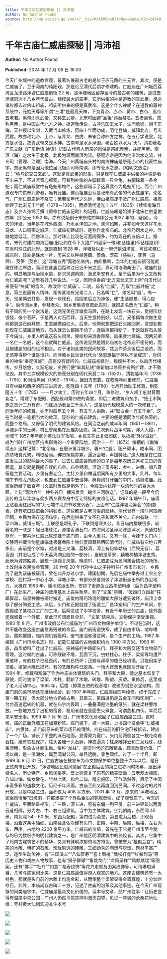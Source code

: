 ```yaml
---
title: 千年古庙仁威庙探秘 || 冯沛祖
author: No Author Found
source: http://mp.weixin.qq.com/s?__biz=MzA5MDkxNTA4Ng==&amp;mid=2454916292&amp;idx=1&amp;sn=ab1220be817f92af4e5014bbfd789444&amp;chksm=87a3c4a5b0d44db3bcb8aa326b998f3726fd8c238a7243b3f2815418b014ba2efb0af0f6f601#rd
---
```


# 千年古庙仁威庙探秘 || 冯沛祖

**Author:** No Author Found

**Published:** 2024 年 12 月 06 日 16:30

今天广州城中的道教宫观，最著名兼最古老的是位于应元路的三元宫，其次，便是仁威庙了。至于河南的纯阳观，那是迟至清代后期才修建的。仁威庙在广州城西荔湾区龙津路泮塘仁威庙前街 22 号，是泮塘地区留存至今的最古老的建筑，是过去泮塘恩洲十八乡年代最古、规模最大的庙宇，它所供奉的神是道教的真武帝。想必诸位都去过佛山祖庙，祖庙所供奉的便是真武帝。这是个什么神呢？在道教的尊神系统中，元始天尊等所谓“三清”是最高天神，下为青帝、赤帝、黄帝、白帝、黑帝五老君。黑帝即真武帝，又称玄武帝，北宋时因避“圣祖”讳而易名。玄者黑也，故称黑帝，是中国古代北方之神。据道教传说，古净乐国王太子，生而勇猛，游于东海，天神授以宝剑，入武当山修炼，历四十年而功成，羽化登仙，威镇北方，号玄武君。故亦称北帝、上帝，与青龙、白虎、朱雀合称四方之神。在五行学说里，北方是水位，故真武帝又是水神。古南粤是水乡泽国，老百姓以水为“天”。清初著名广东文献《广东新语·神语》记载古代粤人历来的风俗是祭祀赤帝，并祀黑帝。南溟（海）之水生于北极，北极为源而南溟为流。祭祀赤帝是因为他专治水之流，并专司（管理、治理）南海。今天广州黄埔庙头村的南海神庙是祭祀赤帝的代表性庙宇。祭祀黑帝是因为他位居北极而司命南溟，即专管水之源。《昭明文选注》云：“龟与蛇交曰玄武”。这就是真武帝的形象，只是现在仁威庙中供奉的神像是看不出来了，不过若留心细观，可看到神像的左脚踏着一只金龟，右脚踩着一条金蛇；而仁威庙殿堂中有龟蛇形构件，这些都暗示了这真武帝为龟蛇所化。而今广州道观专门供奉北帝者，唯有此庙。佛山祖庙公认是祀奉真武帝的代表性庙宇。论名气，广州仁威庙远不及它；但若论年代之久远，佛山祖庙却不及广州仁威庙。祖庙始建于北宋元丰年间（1078－1085），而据清代道光十五年（1835）《续修南海县志》及乡人张锦芳撰《重修仁威庙记略》的记载，仁威庙却是始建于北宋仁宗皇佑四年（即公元 1052 年。亦有说始创于宋景佑四年即公元 1037 年的，疑误）。今天的泮塘，当年是在城外西面，乃水乡泽国之地，溪河如网，并非如今天这样车水马龙、人口稠密之城区。仁威庙初建成时，是称作北帝庙的。北帝乃司水之神。泮塘地势低洼，西傍珠江。那时珠江比现在可宽阔得多，约为现在的五倍以上。据考，宋代时建的南海西庙(旧址约在今下九路广州酒家一带)和丛桂里(今丛桂路)即在当时珠江的北岸。就是直到 1928 年，泮塘及以北一带仍是沼泽区，可证初建仁威庙时，该处是珠水一片，历来又以种植莲藕、菱角、茨菇（慈姑）、荸荠（马蹄）、茭笋（茭白）这“泮塘五秀”而驰名省内。由此推断，当年的仁威庙很可能就建在珠江岸边，而现在此庙西距珠江已近千米之遥，真可谓沧海桑田了。建庙的目的，明显地是与治理水患，祈求风调雨顺，渔民平安有关。至于后来为什么又改称为仁威庙呢？这里有好几种说法。一说，因所供奉的“北方真武玄天上帝”自汉代以来便有“神威”的含义，故改称“仁威庙”。二说，庙名“仁威”，乃取“仁威并施”之意。第三说最有人情味，相传此地有兄弟二人，兄名叫“仁”，弟名叫“威”。有一天，兄弟俩去打鱼，发现一块怪石，拾回来后立为神像，便“生活顺景，得心应手”。后传闻乡里，参拜者众。到乡里集资修葺此庙时，就把庙名改为“仁威”。稍有不同的另一个说法是，这两兄弟在泮塘卖马蹄，在路上发现一块石头，觉得形状很怪，像个菩萨，于是两人对石而拜，当天生意特别好。以后，兄弟俩每次做生意前都到这石前拜祭，生意越做越红火。后来，他俩就想把这石头搬回家，没想到搬到现在仁威庙这地方，石头就怎么都搬不动了，连扁担都抬断了，于是就将石头放于今庙址。乡里人听说这石头很灵，便纷纷来烧香拜祭，后来就地建庙。因两兄弟一名仁一名威，这个庙就叫仁威庙。这传说显然是跟此庙初名北帝庙不相符的，而且跟建庙的目的也不相合。对于诸如此类的民间故事，姑且作茶余饭后之谈资，而无须非得辩个谁是谁非。而泮塘乡民世世代代为“感恩邀福于神以不至成灾”，对供奉的神像“奉祀倍诚”，应是没有疑问的。仁威庙初建时，规模并不大，以后历代相传，岁月悠悠，久渐圮废，乡民们便“率其私钱”重新加以修葺并有所扩建，才不致圮毁。其中三次规模较大的修葺分别在明代天启二年（1622）、清乾隆年间（1736－1795）和同治年间（1862－1874）。据旧方志载，在乾隆年间重修前，仁威庙只有中路和西序的前三进房舍。乾隆四十五年（1780）七月开始动工修葺，到乾隆五十年（1785）十一月才竣工，历时五年四个月。重修时，“乡人鸠工庀材葺而新之”，增建了东配殿、西配殿和第四进的斋堂，即后二进建筑和东序。“拓土木陶旅之员计二万有奇，而连近助者至三千余人”。这是历代规模最大的一次修葺了。同治年间的修葺，亦历时四年五个月，有五千人捐助，共“糜白金一万五千余”，这在当时是一笔相当大的款项。现存的仁威庙建筑，主要的便是清同治年间修葺的，而整个格局，又保留了明代的建筑风格。在同治之前的咸丰年间（1851－1861），泮塘乡中的士绅、村民曾聚集在此庙办团练。第二次鸦片战争时期，洋人入侵，广州城于 1857 年年底为英法联军攻陷，乡民又在此复倡团练，以抵抗“外洋滋扰”，成为当时广州地区抗夷御侮的一个重要阵地。同治十一年（1872）编撰的《南海续志》这样记载：“北帝庙，在恩洲堡泮塘乡，署曰‘仁威’。祀产颇丰。咸丰间，团练防堵费孔繁，均取给焉。绅贤捐输亦夥。逼近会城，声援特壮。”这大概是在仁威庙发生过的影响最大的事了。过去仁威庙最热闹的日子是每年农历三月初三日的真武诞，其实就是民间自娱的庙会。庙会期间，活动丰富多彩，参神、进香、唱八音等是主要活动。乡里有耆老会，主持乡里和神诞期间所有乡里的大事。此外，每年端午节前龙舟起水，也要到仁威庙中去请神，舞狮则打开庙的中门，请狮进庙。此民俗历经了数百年（文革时当然是例外了）。今殿堂内犹存一块清代时的巨大木匾，上刻“同治六年   仲冬谷日   播液发灵   蟾步三河敬送”，记载的是一段至今仍流传的当年泮塘与盐步两乡赛龙舟中互让锦标的友谊佳话。1997 年端午节，庙墙上贴着用红纸写的“九七端午龙舟节收支列表”，上面有“仁威泮塘龙筹会”的捐款表，还有坑口联谊会的捐钱表。这些都是古老习俗的延续。清代曾有一段时间取缔淫祠，乡民为保存这间庙宇，在后座供奉了文圣孔子和武圣关公。庙内有联：“仁孚四海，威镇三城”。上联便是颂孔子，下联则是颂关公。昔日庙内楹联很多，较著名的一联是：旭日湛珠江，源接香浦石门，四海同沾圣泽龙津连泮水，派通虹桥荔岸，一带共沐仁威此联现挂于庙门前，由今人重书。又有一联，今挂于头门内：安静河神藏宝剑星旗临北极馨香陈土物红菱碧藕熟西园清代时，仁威庙有空地五百多亩，庙前是个水塘，对出是三叉涌、荔枝湾，湾上有何仙姑庙（后毁无存）、荔香园（其旧址成了今天荔湾湖公园的一部分），庙前是茶寮，藕塘种植泮塘五秀。此地为城郊胜迹，展现一派西关风情。晚清时，仁威庙成为民间集会结社的场所。土改时由农民协会管理。20 世纪 20 年代孙中山之子孙科任广州市市长时，乡民为了避免该庙被征用，曾在此开办过小学。建国初期，先后在庙中举办过工农业余学校、西村第一中心小学、泮塘小学，有部分房舍则做了泮塘街派出所的办公地方。大概在 1963 年，撤消该派出所，安排了街道企业昌华塑料组（后为昌华塑料厂）在此生产。神庙的效用基本上丧失殆尽。到了“文革”期间，“破四旧立四新”狂飙骤起，庙里神像被砸烂搬走，庙堂内精巧玲珑的雕塑大部分遭到破坏，庙顶上幸存了部分陶瓷工艺。以后，头门和正殿就成了街道工厂昌华塑料厂的生产车间，东西殿成了某校办工厂的工场。后两进成了中学校舍。有近千年历史的古庙，除外面还保留着一个外框，至此已可谓面目全非。 “文革”结束后，文物保护渐受重视。1983 年 8 月，广州市政府公布仁威庙为“广州市文物保护单位”。不过在当时，这并不能改变这座古庙愈渐残破的命运。庙门前街道狭窄，成了自由市场，喧哗嘈杂，熙熙攘攘，庙内则机器轰鸣，废气废油弥漫空间，是个生产的工场。1987 年编辑《广州市地名志》时，记载仁威庙的占地面积约为 1300 平方米。1993 年底，昌华塑料厂迁出了仁威庙，把神庙的中路即头门、拜亭和大殿交还市文物部门管理。这时候的古庙，可称残破不堪，瓦面下沉，虫蛀柱心。柱子、梁架等均遭严重破坏，有的柱子已经歪闪，有的已朽坏；正殿与拜亭的檐已经坍塌，只能用架子顶着。梁架木雕已损坏，有的艺雕构件已脱落。一场大修葺也就随后开始了。1994 年，修葺和粉饰了作为神庙主体建筑的头门、拜亭和大殿，使之基本恢复了原貌，同时油漆了梁架、木柱，翻新了木雕、砖雕、陶塑、灰塑。重修后，这里成了老人活动中心。1995 年，后楼（即第五进的观音楼）改建为钢筋水泥结构，而庙门前的菜市场还在继续经营。到 1997 年年底，仁威庙经四年维修，终于完成了第一期工程，但大部分地方仍被占用，其第三、第四进仍是五金车间和印刷厂，一台台高速运转的机器，就在庙宇内轰鸣；一叠叠满是油墨的纸张，就在梁柱旁堆放。一些地方成了出租的宿舍，租用者就在里面生火煮食，可谓危机四伏。幸而后来平安无事。1999 年 7 月 16 日，广州市文化局收回了仁威庙西路三进。这时候，庙的正面外墙正在加紧粉饰。庙门檐下，挂一木匾，上书四个鎏金字“仁威祖庙”，古隶体。庙门前原来的菜市场已被清除，挡在庙前的旧住宅已被拆去，建成了一个广场，铺设了平整的麻石地面。显得颇为宽广。头门前两侧各立一根花岗岩石柱，建有铁栏保护，柱头各雕一头石狮，神态逼真；柱身雕祥云和二龙戏珠，线条流畅，形象古朴而生动。俗称“龙柱”，是旧时代的石雕精品，颇具欣赏价值。广场以南，是一泓湖水，属荔湾湖公园，举目远眺，景色颇佳。过了一个半月，即 1999 年 8 月 31 日，仁威古庙在被宣布为市文物保护单位整整十六年以后，是日正式向市民开放，“泮塘地区民俗风情展”在正殿后面的第三进亦同时揭幕，展出泮塘名人、历史特产、乡风民俗等。壁上则恢复了原有的精美壁画：五老观太极图、八仙过海、仙女散花、竹林七贤、和合二仙、精忠报国、正气浩然等，展示了中国丰富多彩的道教文化。历经千年风雨，古庙至此又再度回到民间。不过这时的对外开放，只是中路三进，面积仅为 408 平方米。2001 年 12 月，原来的“泮塘地区民俗风情展”已撤消，在那里摆了个外贴金泊的铜观音像，成了观音庙了。今天的仁威庙，平面略呈梯形，广三路，深五进，另有东偏一列平房。前三进建筑以两青云巷相隔，分为左、中、右三组建筑，当中为主体建筑，坐北朝南，东西阔 40 米，南北深 54－60 米，东西为配殿，第四进为斋堂，第五进为后楼，即观音楼。沿着这条中轴线，由南往北依次建有头门、正殿、中殿、后殿、后楼，左右为东、西序。占地约 2200 余平方米。仁威庙的价值，首先在于它是广州市至今犹存的已为数极少的明代建筑之一，是广州地区明清建筑中的佼佼者。其次，它集中了岭南古建筑艺术的精华，又具有鲜明浓郁的地方特色，曾被誉为“桂殿兰宫”。精美的木雕、粗犷的石雕、玲珑剔透的砖雕、工细劲秀的陶塑与灰塑，题材丰富广泛，造型生动传神，有“三国演义”“八仙贺寿”“喜上眉梢’“武松打虎”“红鬃烈马”等历史人物和戏曲人物故事，也有“狮子舞球”“鱼跳龙门”“龙凤呈祥”“凤麒献瑞”等图案，还有“佛手”“牡丹”“如意”“福寿纹饰”等花卉走兽及图案纹饰等，可谓琳琅满目，几可与陈家祠比美。这是仁威庙最值得游人观赏的地方。这座古建筑还有一大特色，那就是头门前的木雕上均施金彩，从而使整个梁架显得金碧辉煌，十分灿烂夺目。此外，本庙尚存古碑二十方，记述了古庙的沿革及其他事迹。在今天广州现存的同类庙宇中，仁威庙是最具文化价值的。读本号文章，品广州往事：让历史变得有温度中央公园，广州人仍然习惯这样叫海天四望，见证一座城的沧桑花地仙缘：芳村黄大仙祠欢迎关注本号

![](https://mmbiz.qpic.cn/mmbiz_jpg/PJWG74pLsMZEqblCHCLfvcMRbsFFMGia67GEqOK3gurgU2cacCV3ogialickxV1I8A6BFYmy31JD1ugGnPUehe3PA/640?from=appmsg)

![](https://mmbiz.qpic.cn/mmbiz_jpg/PJWG74pLsMZEqblCHCLfvcMRbsFFMGia6iahblUU7zSdwsYNIGUxNI2udfNicuBOicmNm99Ee473SuC44qyIZqPtXA/640?from=appmsg)

![](https://mmbiz.qpic.cn/mmbiz_jpg/PJWG74pLsMZEqblCHCLfvcMRbsFFMGia6ElQ1vONao4zSD14MoV2iagXDoeKQs9gI7SuOAoygCOhprgWXI1zQmjw/640?from=appmsg)

![](https://mmbiz.qpic.cn/mmbiz_jpg/PJWG74pLsMZEqblCHCLfvcMRbsFFMGia6fVbh1dAuOFQb0ibeR3sWWZk8y6vibicWOAShaFyByh6zChjaFFkwmZrmA/640?wx_fmt=jpeg&from=appmsg)

![](https://mmbiz.qpic.cn/mmbiz_gif/PJWG74pLsMY4kze1RswORlwIruFfBicEYeomLV8Tjs3AO8zO5OIk2usXQ2wZOicfrAxou4MXF2OLDPUcfQiafn3SA/640?wx_fmt=gif&tp=webp&wxfrom=5&wx_lazy=1)

